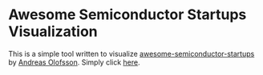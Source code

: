 # Awesome Semiconductor Startups Visualization

This is a simple tool written to visualize [awesome-semiconductor-startups](https://github.com/aolofsson/awesome-semiconductor-startups) by [Andreas Olofsson](https://www.linkedin.com/in/andreasolofsson/). Simply click [here](https://duckduckgo.com).

